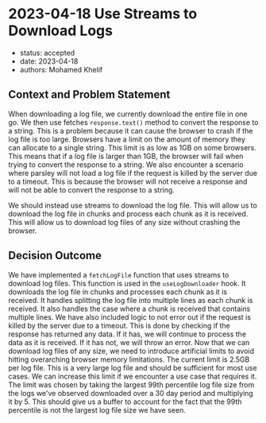 # 2023-04-18 Use Streams to Download Logs

* status: accepted
* date: 2023-04-18
* authors: Mohamed Khelif

## Context and Problem Statement

When downloading a log file, we currently download the entire file in one go. We then use fetches `response.text()` method to convert the response to a string. This is a problem because it can cause the browser to crash if the log file is too large. Browsers have a limit on the amount of memory they can allocate to a single string. This limit is as low as 1GB on some browsers. This means that if a log file is larger than 1GB, the browser will fail when trying to convert the response to a string. 
We also encounter a scenario where parsley will not load a log file if the request is killed by the server due to a timeout. This is because the browser will not receive a response and will not be able to convert the response to a string.

We should instead use streams to download the log file. This will allow us to download the log file in chunks and process each chunk as it is received. This will allow us to download log files of any size without crashing the browser.


## Decision Outcome

We have implemented a `fetchLogFile` function that uses streams to download log files. This function is used in the `useLogDownloader` hook. It downloads the log file in chunks and processes each chunk as it is received. It handles splitting the log file into multiple lines as each chunk is received. It also handles the case where a chunk is received that contains multiple lines.
We have also included logic to not error out if the request is killed by the server due to a timeout. This is done by checking if the response has returned any data. If it has, we will continue to process the data as it is received. If it has not, we will throw an error.
Now that we can download log files of any size, we need to introduce artificial limits to avoid hitting overarching browser memory limitations. 
The current limit is 2.5GB per log file. This is a very large log file and should be sufficient for most use cases. We can increase this limit if we encounter a use case that requires it. The limit was chosen by taking the largest 99th percentile log file size from the logs we've observed downloaded over a 30 day period and multiplying it by 5. This should give us a buffer to account for the fact that the 99th percentile is not the largest log file size we have seen.
